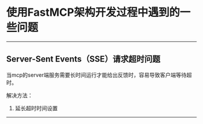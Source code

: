 # 使用FastMCP架构开发过程中遇到的一些问题
---
## Server-Sent Events（SSE）请求超时问题
当mcp的server端服务需要长时间运行才能给出反馈时，容易导致客户端等待超时。

解决方法：
1. 延长超时时间设置



---
